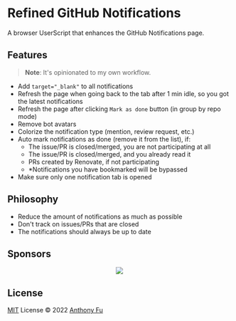 # Refined GitHub Notifications

A browser UserScript that enhances the GitHub Notifications page.

## Features

> **Note**: It's opinionated to my own workflow.

- Add `target="_blank"` to all notifications
- Refresh the page when going back to the tab after 1 min idle, so you got the latest notifications
- Refresh the page after clicking `Mark as done` button (in group by repo mode)
- Remove bot avatars
- Colorize the notification type (mention, review request, etc.)
- Auto mark notifications as done (remove it from the list), if:
  - The issue/PR is closed/merged, you are not participating at all
  - The issue/PR is closed/merged, and you already read it
  - PRs created by Renovate, if not participating
  - *Notifications you have bookmarked will be bypassed
- Make sure only one notification tab is opened

## Philosophy

- Reduce the amount of notifications as much as possible
- Don't track on issues/PRs that are closed
- The notifications should always be up to date

## Sponsors

<p align="center">
  <a href="https://cdn.jsdelivr.net/gh/antfu/static/sponsors.svg">
    <img src='https://cdn.jsdelivr.net/gh/antfu/static/sponsors.svg'/>
  </a>
</p>

## License

[MIT](./LICENSE) License © 2022 [Anthony Fu](https://github.com/antfu)
